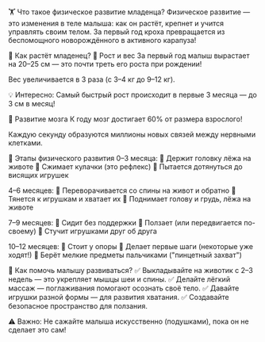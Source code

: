 🏋️ Что такое физическое развитие младенца?
Физическое развитие — это изменения в теле малыша: как он растёт, крепнет и учится управлять своим телом. За первый год кроха превращается из беспомощного новорождённого в активного карапуза!

🌱 Как растёт младенец?
📏 Рост и вес
За первый год малыш вырастает на 20–25 см — это почти треть его роста при рождении!

Вес увеличивается в 3 раза (с 3–4 кг до 9–12 кг).

💡 Интересно: Самый быстрый рост происходит в первые 3 месяца — до 3 см в месяц!

🧠 Развитие мозга
К году мозг достигает 60% от размера взрослого!

Каждую секунду образуются миллионы новых связей между нервными клетками.

🧩 Этапы физического развития
0–3 месяца:
🔸 Держит головку лёжа на животе
🔸 Сжимает кулачки (это рефлекс)
🔸 Пытается дотянуться до висящих игрушек

4–6 месяцев:
🔸 Переворачивается со спины на живот и обратно
🔸 Тянется к игрушкам и хватает их
🔸 Поднимает голову и грудь, лёжа на животе

7–9 месяцев:
🔸 Сидит без поддержки
🔸 Ползает (или передвигается по-своему)
🔸 Стучит игрушками друг об друга

10–12 месяцев:
🔸 Стоит у опоры
🔸 Делает первые шаги (некоторые уже ходят!)
🔸 Берёт мелкие предметы пальчиками ("пинцетный захват")

🤸 Как помочь малышу развиваться?
✅ Выкладывайте на животик с 2–3 недель — это укрепляет мышцы шеи и спины.
✅ Делайте лёгкий массаж — поглаживания помогают осознать своё тело.
✅ Давайте игрушки разной формы — для развития хватания.
✅ Создавайте безопасное пространство для ползания.

⚠️ Важно: Не сажайте малыша искусственно (подушками), пока он не сделает это сам!